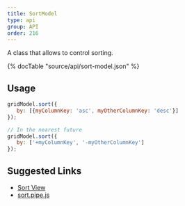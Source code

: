 ```yaml
---
title: SortModel
type: api
group: API
order: 216
---
```

A class that allows to control sorting.

{% docTable "source/api/sort-model.json" %}

## Usage
```javascript
gridModel.sort({
   by: [{myColumnKey: 'asc', myOtherColumnKey: 'desc'}]
});

// In the nearest future
gridModel.sort({
   by: ['+myColumnKey', '-myOtherColumnKey']
});
```

## Suggested Links

* [Sort View](/doc/api/sort-view.html)
* [sort.pipe.js](https://github.com/qgrid/ng2/blob/master/core/pipe/sort.pipe.js)

